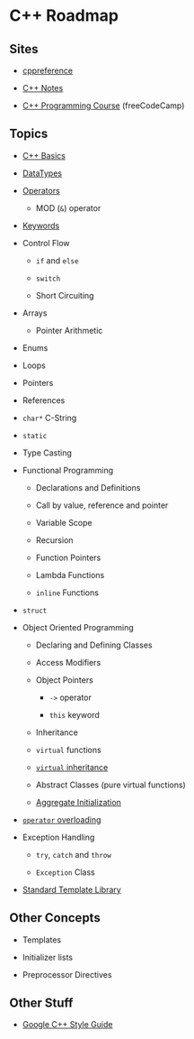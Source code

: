 # C++ Roadmap

## Sites

- [cppreference](https://en.cppreference.com/w/)

- [C++ Notes](https://github.com/millionhz/cplusplus-notes)

- [C++ Programming Course](https://www.youtube.com/watch?v=8jLOx1hD3_o) (freeCodeCamp)

## Topics

- [C++ Basics](https://github.com/millionhz/cplusplus-notes)

- [DataTypes](https://docs.oracle.com/cd/E19253-01/817-6223/chp-typeopexpr-2/index.html)

- [Operators](https://github.com/millionhz/cplusplus-notes#operators)

  - MOD (`&`) operator

- [Keywords](https://en.cppreference.com/w/cpp/keyword)

- Control Flow

  - `if` and `else`

  - `switch`

  - Short Circuiting

- Arrays

  - Pointer Arithmetic

- Enums

- Loops

- Pointers

- References

- `char*` C-String

- `static`

- Type Casting

- Functional Programming

  - Declarations and Definitions

  - Call by value, reference and pointer

  - Variable Scope

  - Recursion

  - Function Pointers

  - Lambda Functions

  - `inline` Functions

- `struct`

- Object Oriented Programming

  - Declaring and Defining Classes

  - Access Modifiers

  - Object Pointers

    - `->` operator

    - `this` keyword

  - Inheritance

  - `virtual` functions

  - [`virtual` inheritance](https://www.cprogramming.com/tutorial/virtual_inheritance.html)

  - Abstract Classes (pure virtual functions)

  - [Aggregate Initialization](https://docs.microsoft.com/en-us/cpp/cpp/initializing-classes-and-structs-without-constructors-cpp?view=msvc-170)

- [`operator` overloading](https://docs.microsoft.com/en-us/cpp/cpp/operator-overloading?view=msvc-170)

- Exception Handling

  - `try`, `catch` and `throw`

  - `Exception` Class

- [Standard Template Library](https://en.cppreference.com/w/cpp/container)

## Other Concepts

- Templates

- Initializer lists

- Preprocessor Directives

## Other Stuff

- [Google C++ Style Guide](https://google.github.io/styleguide/cppguide.html)
